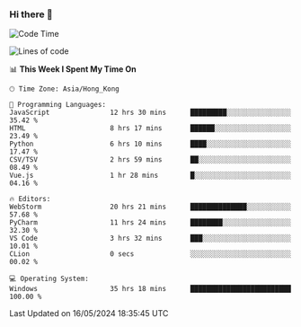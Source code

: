 ### Hi there 👋

<!--
**RoiexLee/RoiexLee** is a ✨ _special_ ✨ repository because its `README.md` (this file) appears on your GitHub profile.

Here are some ideas to get you started:

- 🔭 I’m currently working on ...
- 🌱 I’m currently learning ...
- 👯 I’m looking to collaborate on ...
- 🤔 I’m looking for help with ...
- 💬 Ask me about ...
- 📫 How to reach me: ...
- 😄 Pronouns: ...
- ⚡ Fun fact: ...
-->

<!--START_SECTION:waka-->
![Code Time](http://img.shields.io/badge/Code%20Time-535%20hrs%201%20min-blue)

![Lines of code](https://img.shields.io/badge/From%20Hello%20World%20I%27ve%20Written-38.4%20thousand%20lines%20of%20code-blue)

📊 **This Week I Spent My Time On** 

```text
🕑︎ Time Zone: Asia/Hong_Kong

💬 Programming Languages: 
JavaScript               12 hrs 30 mins      █████████░░░░░░░░░░░░░░░░   35.42 % 
HTML                     8 hrs 17 mins       ██████░░░░░░░░░░░░░░░░░░░   23.49 % 
Python                   6 hrs 10 mins       ████░░░░░░░░░░░░░░░░░░░░░   17.47 % 
CSV/TSV                  2 hrs 59 mins       ██░░░░░░░░░░░░░░░░░░░░░░░   08.49 % 
Vue.js                   1 hr 28 mins        █░░░░░░░░░░░░░░░░░░░░░░░░   04.16 % 

🔥 Editors: 
WebStorm                 20 hrs 21 mins      ██████████████░░░░░░░░░░░   57.68 % 
PyCharm                  11 hrs 24 mins      ████████░░░░░░░░░░░░░░░░░   32.30 % 
VS Code                  3 hrs 32 mins       ███░░░░░░░░░░░░░░░░░░░░░░   10.01 % 
CLion                    0 secs              ░░░░░░░░░░░░░░░░░░░░░░░░░   00.02 % 

💻 Operating System: 
Windows                  35 hrs 18 mins      █████████████████████████   100.00 % 
```


 Last Updated on 16/05/2024 18:35:45 UTC
<!--END_SECTION:waka-->

